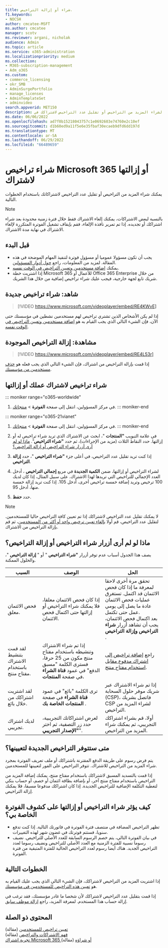 ```yaml
---
title: شراء أو إزالة التراخيص.
f1.keywords:
- NOCSH
author: cmcatee-MSFT
ms.author: cmcatee
manager: scotv
ms.reviewer: argani, nicholak
audience: Admin
ms.topic: article
ms.service: o365-administration
ms.localizationpriority: medium
ms.collection:
- M365-subscription-management
- Adm_o365
ms.custom:
- commerce_licensing
- okr_SMB
- AdminSurgePortfolio
- manage_licenses
- AdminTemplateSet
- adminvideo
search.appverid: MET150
description: استخدم هذه الخطوات لشراء المزيد من التراخيص أو تقليل عدد التراخيص لاشتراكك في Microsoft 365 للأعمال.
ms.date: 06/06/2022
ms.openlocfilehash: ad7f0b15218043757c1e0692603e74760e2c10ef
ms.sourcegitcommit: d1b60ed9a11f5e6e35fbaf30ecaeb9dfd6dd197d
ms.translationtype: MT
ms.contentlocale: ar-SA
ms.lasthandoff: 06/29/2022
ms.locfileid: "66489659"
---
```

# <a name="buy-or-remove-microsoft-365-licenses-for-a-subscription"></a>شراء تراخيص Microsoft 365 أو إزالتها لاشتراك

يمكنك شراء المزيد من التراخيص أو تقليل عدد التراخيص لاشتراكاتك باستخدام الخطوات التالية.

> [!NOTE]
> بالنسبة لبعض الاشتراكات، يمكنك إلغاء الاشتراك فقط خلال فترة زمنية محدودة بعد شراء اشتراكك أو تجديده. إذا تم تمرير نافذة الإلغاء، فقم بإيقاف تشغيل الفوترة المتكررة لإلغاء الاشتراك في نهاية مدة الاشتراك.

## <a name="before-you-begin"></a>قبل البدء

- يجب أن تكون مسؤولا عموميا أو مسؤول فوترة لتنفيذ المهام الموضحة في هذه المقالة. لمزيد من المعلومات، راجع [حول أدوار المسؤولين](../../admin/add-users/about-admin-roles.md).
- يمكنك [إضافة مستخدمين وتعيين التراخيص في الوقت نفسه](../../admin/add-users/add-users.md).
- إذا اشتريت خطة Microsoft 365 للأعمال أو Office 365 Enterprise من خلال شريك تابع لجهة خارجية، فيجب عليك شراء تراخيص إضافية من خلال هذا الشريك.

## <a name="watch-buy-new-licenses"></a>شاهد: شراء تراخيص جديدة

> [!VIDEO https://www.microsoft.com/videoplayer/embed/RE4KWvE]

إذا لم يكن الأشخاص الذين تشتري تراخيص لهم مستخدمين نشطين في مؤسستك حتى الآن، فإن الشيء التالي الذي يجب القيام به هو [إضافة مستخدمين وتعيين التراخيص في الوقت نفسه](../../admin/add-users/add-users.md).

## <a name="watch-remove-existing-licenses"></a>مشاهدة: إزالة التراخيص الموجودة

> [!VIDEO https://www.microsoft.com/videoplayer/embed/RE4L53r]

إذا قمت بإزالة التراخيص من اشتراك، فإن الشيء التالي الذي يجب فعله هو [حذف مستخدمين من مؤسستك](../../admin/add-users/delete-a-user.md).

## <a name="buy-or-remove-licenses-for-your-business-subscription"></a>شراء تراخيص لاشتراك عملك أو إزالتها

::: moniker range="o365-worldwide"

1. في مركز المسؤولين، انتقل إلى صفحة **الفوترة** \> <a href="https://go.microsoft.com/fwlink/p/?linkid=842054" target="_blank">منتجاتك</a>.
::: moniker-end

::: moniker range="o365-21vianet"

1. في مركز المسؤولين، انتقل إلى صفحة **الفوترة** \> <a href="https://go.microsoft.com/fwlink/p/?linkid=850626" target="_blank">منتجاتك</a>.
::: moniker-end

2. في علامة التبويب **"المنتجات** "، ابحث عن الاشتراك الذي تريد شراء تراخيص له أو إزالتها. حدد النقاط الثلاث (مزيد من الإجراءات)، ثم حدد **"شراء التراخيص**". [ماذا لو لم أرى أزرار شراء التراخيص أو إزالة التراخيص؟](#what-if-i-dont-see-the-buy-licenses-or-remove-licenses-buttons)

3. إذا كنت تريد تقليل عدد التراخيص، في أعلى جزء **"شراء التراخيص** "، حدد **إزالة التراخيص**.

4. لشراء التراخيص أو إزالتها، ضمن **الكمية الجديدة** في مربع **إجمالي التراخيص** ، أدخل العدد الإجمالي للتراخيص التي تريدها لهذا الاشتراك. على سبيل المثال، إذا كان لديك 100 ترخيص وتريد إضافة خمسة تراخيص أخرى، أدخل 105. إذا كنت تريد إزالة خمسة منها، أدخل 95.

5. حدد **حفظ**.

> [!NOTE]
> لا يمكنك تقليل عدد التراخيص لاشتراكك إذا تم تعيين كافة التراخيص حاليا للمستخدمين. لتقليل عدد التراخيص، قم أولا [بإلغاء تعيين ترخيص واحد أو أكثر من المستخدمين](../../admin/manage/remove-licenses-from-users.md)، ثم قم بإزالة التراخيص من الاشتراك.

## <a name="what-if-i-dont-see-the-buy-licenses-or-remove-licenses-buttons"></a>ماذا لو لم أرى أزرار شراء التراخيص أو إزالة التراخيص؟

يصف هذا الجدول أسباب عدم توفر أزرار **"شراء التراخيص** " أو " **إزالة التراخيص** "، والحلول الممكنة.

|السبب  |الوصف  |الحل  |
|---------|---------|---------|
|فحص الائتمان معلق. |إذا كان فحص الائتمان معلقا، فلا يمكنك شراء التراخيص أو إزالتها حتى اكتمال فحص الائتمان.  | تحقق مرة أخرى لاحقا لمعرفة ما إذا كان فحص الائتمان قد اكتمل. تستغرق عمليات فحص الائتمان عادة ما يصل إلى يومي عمل حتى تكتمل.<br/>بعد اكتمال فحص الائتمان، يجب أن تشاهد أزرار **شراء التراخيص** **وإزالة التراخيص** . |
|لقد قمت بتنشيط الاشتراك باستخدام مفتاح منتج.| إذا تم شراء الاشتراك وتنشيطه باستخدام مفتاح منتج مكون من 25 حرفا، فسترى الكلمة "مسبق الدفع" في عمود **قناة الشراء** في صفحة **المنتجات.**  |راجع [إضافة تراخيص إلى اشتراك مدفوع مقابل استخدام مفتاح منتج](add-licenses-using-product-key.md). |
|لقد اشتريت اشتراكك من خلال بائع.| ترى الكلمة "بائع" في عمود **قناة الشراء** في صفحة **المنتجات الخاصة بك** . | إذا تم شراء الاشتراك عبر شريك موفر حلول السحابة (CSP)، فاتصل بشريك CSP لشراء المزيد من التراخيص.        |
|لديك اشتراك تجريبي. | لعرض اشتراكاتك التجريبية، حدد زر التصفية، ثم اختر **"الإصدار التجريبي**". | أولا، قم بشراء اشتراكك التجريبي، ثم يمكنك شراء المزيد من التراخيص.|

## <a name="when-will-the-new-licenses-be-available-to-assign"></a>متى ستتوفر التراخيص الجديدة لتعيينها؟

يتم فرض رسوم على طريقة الدفع المقترنة باشتراكك أو ملف تعريف الفوترة بمجرد شراء المزيد من التراخيص للاشتراك. تتوفر التراخيص على الفور لتعيينها للمستخدمين.

إذا قمت بالتسديد المسبق لاشتراكك باستخدام مفتاح منتج، يمكنك إضافة المزيد من التراخيص باستخدام مفتاح منتج آخر، أو بإضافة بطاقة ائتمان أو خصم، أو حساب بنكي لتغطية التكلفة الإضافية للتراخيص الجديدة. إذا كان اشتراكك مدفوعا مسبقا، فلا يمكنك إزالة التراخيص.

## <a name="how-does-buying-or-removing-licenses-affect-my-billing-statements"></a>كيف يؤثر شراء التراخيص أو إزالتها على كشوف الفوترة الخاصة بي؟

- تظهر التراخيص المضافة في منتصف فترة الفوترة في فاتورتك التالية. إذا كنت تدفع سنويا، فستتم فوترتك في غضون شهر لهذه التغييرات.
- في بيان الفوترة التالي، يتم خصم الرسوم السابقة للعدد الأصلي للتراخيص. نضيف رسوما نسبية للفترة الزمنية مع العدد الأصلي للتراخيص ونضيف رسوما لعدد التراخيص الجديد. هناك أيضا رسوم لعدد التراخيص الحالية للفترة المتبقية من فترة الفوترة.

## <a name="next-steps"></a>الخطوات التالية

إذا اشتريت المزيد من التراخيص لاشتراكك، فإن الشيء التالي الذي يجب عليك القيام به هو [تعيين هذه التراخيص للمستخدمين في مؤسستك](../../admin/manage/assign-licenses-to-users.md).

إذا قمت بتقليل عدد التراخيص لاشتراكك لأن شخصا ما غادر مؤسستك، فقد ترغب في إزالة حساب هذا المستخدم. لمعرفة المزيد، راجع [إزالة موظف سابق](../../admin/add-users/remove-former-employee.md).

## <a name="related-content"></a>المحتوى ذو الصلة

[تعيين تراخيص للمستخدمين](../../admin/manage/assign-licenses-to-users.md) (مقالة)\
[فهم الاشتراكات والتراخيص](subscriptions-and-licenses.md) (مقالة)\
[تجربة اشتراك Microsoft 365 أو شراؤه](../try-or-buy-microsoft-365.md) (مقالة)
